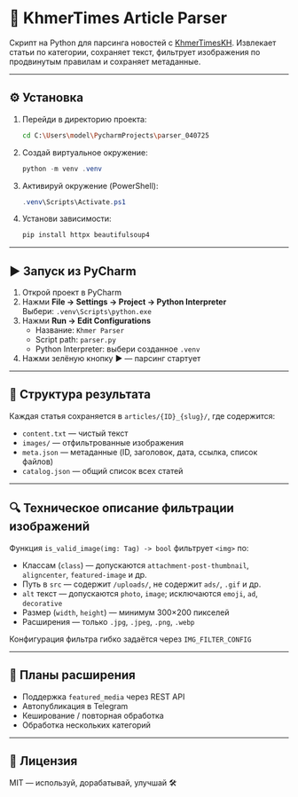 # 📰 KhmerTimes Article Parser

Скрипт на Python для парсинга новостей с [KhmerTimesKH](https://www.khmertimeskh.com/). Извлекает статьи по категории, сохраняет текст, фильтрует изображения по продвинутым правилам и сохраняет метаданные.

---

## ⚙️ Установка

1. Перейди в директорию проекта:

    ```bash
    cd C:\Users\model\PycharmProjects\parser_040725
    ```

2. Создай виртуальное окружение:

    ```powershell
    python -m venv .venv
    ```

3. Активируй окружение (PowerShell):

    ```powershell
    .venv\Scripts\Activate.ps1
    ```

4. Установи зависимости:

    ```bash
    pip install httpx beautifulsoup4
    ```

---

## ▶️ Запуск из PyCharm

1. Открой проект в PyCharm
2. Нажми **File → Settings → Project → Python Interpreter**  
   Выбери: `.venv\Scripts\python.exe`
3. Нажми **Run → Edit Configurations**
    - Название: `Khmer Parser`
    - Script path: `parser.py`
    - Python Interpreter: выбери созданное `.venv`
4. Нажми зелёную кнопку ▶️ — парсинг стартует

---

## 📁 Структура результата

Каждая статья сохраняется в `articles/{ID}_{slug}/`, где содержится:

- `content.txt` — чистый текст
- `images/` — отфильтрованные изображения
- `meta.json` — метаданные (ID, заголовок, дата, ссылка, список файлов)
- `catalog.json` — общий список всех статей

---

## 🔍 Техническое описание фильтрации изображений

Функция `is_valid_image(img: Tag) -> bool` фильтрует `<img>` по:

- Классам (`class`) — допускаются `attachment-post-thumbnail`, `aligncenter`, `featured-image` и др.
- Путь в `src` — содержит `/uploads/`, не содержит `ads/`, `.gif` и др.
- `alt` текст — допускаются `photo`, `image`; исключаются `emoji`, `ad`, `decorative`
- Размер (`width`, `height`) — минимум 300×200 пикселей
- Расширения — только `.jpg`, `.jpeg`, `.png`, `.webp`

Конфигурация фильтра гибко задаётся через `IMG_FILTER_CONFIG`

---

## 🧩 Планы расширения

- Поддержка `featured_media` через REST API
- Автопубликация в Telegram
- Кеширование / повторная обработка
- Обработка нескольких категорий

---

## 📜 Лицензия

MIT — используй, дорабатывай, улучшай 🛠️
